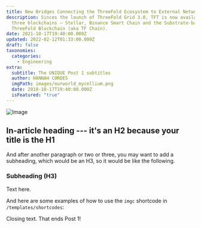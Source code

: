 ```yaml
---
title: New Bridges Connecting the ThreeFold Ecosystem to External Networks
description: Sinces the launch of ThreeFold Grid 3.0, TFT is now available on
  three blockchains – Stellar, Binance Smart Chain and the Substrate-based
  ThreeFold Blockchain (aka TF Chain).
date: 2021-10-17T19:40:00.000Z
updated: 2022-02-12T01:33:00.000Z
draft: false
taxonomies:
  categories:
    - Engineering
extra:
  subtitle: The UNIQUE Post 1 subtitles
  author: HANNAH CORDES
  imgPath: images/ourworld_mycellium.png
  date: 2018-10-17T19:40:00.000Z
  isFeatured: "true"
---
```


![Image](/images/threefold-blog.png)

## In-article heading --- it's an H2 because your title is the H1

And after another paragraph or two or three, you may want to add a subheading, which would be an H3, so it would be like the following.

### Subheading (H3)

Text here.

And here are some examples of how to use the `imgc` shortcode in `/templates/shortcodes`:

Closing text. That ends Post 1!
